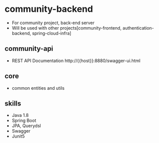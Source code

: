 # community-backend
* For community project, back-end server
* Will be used with other projects[community-frontend, authentication-backend, spring-cloud-infra]

## community-api
* REST API Documentation
http://{{host}}:8880/swagger-ui.html

## core
* common entities and utils

## skills
* Java 1.8
* Spring Boot
* JPA, Querydsl
* Swagger
* Junit5
